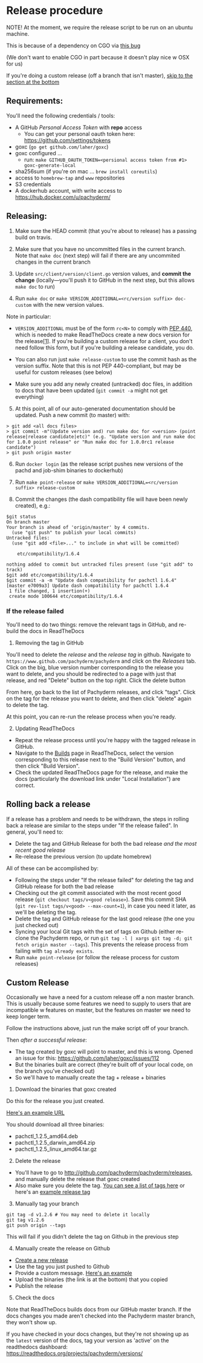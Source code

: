 # Release procedure

NOTE! At the moment, we require the release script to be run on an ubuntu machine.

This is because of a dependency on CGO via [this bug](https://github.com/opencontainers/runc/issues/841)

(We don't want to enable CGO in part because it doesn't play nice w OSX for us)

If you're doing a custom release (off a branch that isn't master), [skip to the section at the bottom](#custom-release)

## Requirements:

You'll need the following credentials / tools:

- A GitHub *Personal Access Token* with **repo** access
  - You can get your personal oauth token here: https://github.com/settings/tokens
- goxc (`go get github.com/laher/goxc`)
- goxc configured ...
    - run: `make GITHUB_OAUTH_TOKEN=<persional access token from #1> goxc-generate-local`
- sha256sum (if you're on mac ... `brew install coreutils`)
- access to `homebrew-tap` and `www` repositories
- S3 credentials
- A dockerhub account, with write access to https://hub.docker.com/u/pachyderm/

## Releasing:

1) Make sure the HEAD commit (that you're about to release) has a passing build on travis.

2) Make sure that you have no uncommitted files in the current branch. Note that `make doc` (next step) will fail if there are any uncommited changes in the current branch

3) Update `src/client/version/client.go` version values, and **commit the change** (locally—you'll push it to GitHub in the next step, but this allows `make doc` to run)

4) Run `make doc` or `make VERSION_ADDITIONAL=<rc/version suffix> doc-custom` with the new version values.

  Note in particular:

  * `VERSION_ADDITIONAL` must be of the form `rc<N>` to comply with [PEP 440](https://www.python.org/dev/peps/pep-0440), which is needed to make ReadTheDocs create a new docs version for the release[\[1\]](http://docs.readthedocs.io/en/latest/versions.html). If you're building a custom release for a client, you don't need follow this form, but if you're building a release candidate, you do.

  * You can also run just `make release-custom` to use the commit hash as the version suffix. Note that this is not PEP 440-compliant, but may be useful for custom releases (see below)

  * Make sure you add any newly created (untracked) doc files, in addition to docs that have been updated (`git commit -a` might not get everything)

5) At this point, all of our auto-generated documentation should be updated. Push a new commit (to master) with:

  ```
  > git add <all docs files>
  > git commit -m"(Update version and) run make doc for <version> (point release|release candidate|etc)" (e.g. "Update version and run make doc for 1.0.0 point release" or "Run make doc for 1.0.0rc1 release candidate")
  > git push origin master
  ```

6) Run `docker login` (as the release script pushes new versions of the pachd and job-shim binaries to dockerhub)

7) Run `make point-release` or `make VERSION_ADDITIONAL=<rc/version suffix> release-custom`

8) Commit the changes (the dash compatibility file will have been newly created), e.g.:

```
$git status
On branch master
Your branch is ahead of 'origin/master' by 4 commits.
  (use "git push" to publish your local commits)
Untracked files:
  (use "git add <file>..." to include in what will be committed)

	etc/compatibility/1.6.4

nothing added to commit but untracked files present (use "git add" to track)
$git add etc/compatibility/1.6.4 
$git commit -a -m "Update dash compatibility for pachctl 1.6.4"
[master e7009a3] Update dash compatibility for pachctl 1.6.4
 1 file changed, 1 insertion(+)
 create mode 100644 etc/compatibility/1.6.4
```

### If the release failed
You'll need to do two things: remove the relevant tags in GitHub, and re-build the docs in ReadTheDocs

1) Removing the tag in GitHub

  You'll need to delete the *release* and the *release tag* in github. Navigate to
  `https://www.github.com/pachyderm/pachyderm` and click on the *Releases* tab.
  Click on the big, blue version number corresponding to the release you want to
  delete, and you should be redirected to a page with just that release, and red
  "Delete" button on the top right. Click the delete button

  From here, go back to the list of Pachyderm releases, and click "tags". Click
  on the tag for the release you want to delete, and then click "delete" again to
  delete the tag.

  At this point, you can re-run the release process when you're ready.

2) Updating ReadTheDocs

  * Repeat the release process until you're happy with the tagged release in GitHub.
  * Navigate to the [Builds](https://readthedocs.org/projects/pachyderm/builds/) page in ReadTheDocs, select the version corresponding to this release next to the "Build Version" button, and then click "Build Version".
  * Check the updated ReadTheDocs page for the release, and make the docs (particularly the download link under "Local Installation") are correct.

## Rolling back a release
If a release has a problem and needs to be withdrawn, the steps in rolling back a release are similar to the steps under "If the release failed". In general, you'll need to:
- Delete the tag and GitHub Release for both the bad release *and the most recent good release*
- Re-release the previous version (to update homebrew)

All of these can be accomplished by:
- Following the steps under "If the release failed" for deleting the tag and GitHub release for both the bad release
- Checking out the git commit associated with the most recent good release (`git checkout tags/v<good release>`). Save this commit SHA (`git rev-list tags/v<good> --max-count=1`), in case you need it later, as we'll be deleting the tag.
- Delete the tag and GitHub release for the last good release (the one you just checked out)
- Syncing your local Git tags with the set of tags on Github (either re-clone the Pachyderm repo, or run `git tag -l | xargs git tag -d; git fetch origin master --tags`). This prevents the release process from failing with `tag already exists`.
- Run `make point-release` (or follow the release process for custom releases)

## Custom Release

Occasionally we have a need for a custom release off a non master branch. This is usually because some features we need to supply to users that are incompatible w features on master, but the features on master we need to keep longer term.

Follow the instructions above, just run the make script off of your branch.

Then _after a successful release_:

- The tag created by goxc will point to master, and this is wrong. Opened an issue for this: https://github.com/laher/goxc/issues/112
- But the binaries built are correct (they're built off of your local code, on the branch you've checked out)
- So we'll have to manually create the tag + release + binaries

1) Download the binaries that goxc created

Do this for the release you just created.

[Here's an example URL](https://github.com/pachyderm/pachyderm/releases/tag/v1.2.5)

You should download all three binaries:

- pachctl_1.2.5_amd64.deb
- pachctl_1.2.5_darwin_amd64.zip
- pachctl_1.2.5_linux_amd64.tar.gz

2) Delete the release

- You'll have to go to http://github.com/pachyderm/pachyderm/releases, and manually delete the release that goxc created
- Also make sure you delete the tag. [You can see a list of tags here](https://github.com/pachyderm/pachyderm/tags) or here's an [example release tag](https://github.com/pachyderm/pachyderm/releases/tag/v1.2.5)

3) Manually tag your branch

```
git tag -d v1.2.6 # You may need to delete it locally
git tag v1.2.6
git push origin --tags
```

This will fail if you didn't delete the tag on Github in the previous step

4) Manually create the release on Github

- [Create a new release](https://github.com/pachyderm/pachyderm/releases/new)
- Use the tag you just pushed to Github
- Provide a custom message. [Here's an example](https://github.com/pachyderm/pachyderm/releases/tag/v1.2.6)
- Upload the binaries (the link is at the bottom) that you copied
- Publish the release

5) Check the docs

Note that ReadTheDocs builds docs from our GitHub master branch. If the docs changes you made aren't checked into the Pachyderm master branch, they won't show up.

If you have checked in your docs changes, but they're not showing up as the `latest` version of the docs, tag your version as 'active' on the readthedocs dashboard: https://readthedocs.org/projects/pachyderm/versions/
